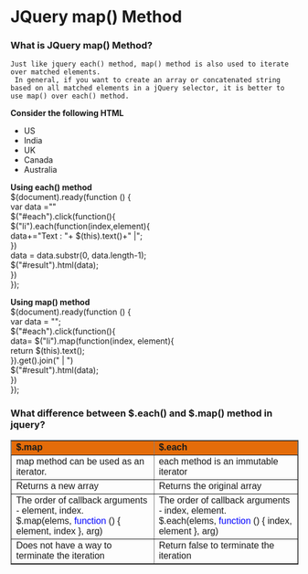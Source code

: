 # JQuery map() Method 
### What is JQuery map() Method?
`Just like jquery each() method, map() method is also used to iterate over matched elements. `</br>
`
In general, if you want to create an array or concatenated string based on all matched elements in a jQuery selector, it is better to use map() over each() method.`</br>

**Consider the following HTML**
<ul>
    <li>US</li>
    <li>India</li>
    <li>UK</li>
    <li>Canada</li>
    <li>Australia</li>
</ul>

**Using each() method**</br>
$(document).ready(function () {</br>
var data =""</br>
     $("#each").click(function(){</br>
                $("li").each(function(index,element){</br>
                    data+="Text : "+ $(this).text()+" |";</br>
                })</br>
                data = data.substr(0, data.length-1);</br>
                $("#result").html(data);</br>
            })</br>
});</br>

**Using map() method**</br>
$(document).ready(function () {</br>
     var data = "";</br>
            $("#each").click(function(){</br>
               data= $("li").map(function(index, element){</br>
                    return $(this).text();</br>
                }).get().join(" | ")</br>
                 $("#result").html(data);</br>
            })</br>
});</br>

### What difference between $.each() and $.map() method in jquery?
<table border="1" style="border-collapse: collapse;">
<tbody>
<tr>
<td style="background-color: #e46c0a;"><span style="font-family: Arial, Helvetica, sans-serif;"><b>$.map
</b></span></td>
<td style="background-color: #e46c0a;"><span style="font-family: Arial, Helvetica, sans-serif;"><b>$.each
</b></span></td>
</tr>
<tr>
<td><span style="font-family: Arial, Helvetica, sans-serif;">map method can be used as an iterator.
</span></td>
<td><span style="font-family: Arial, Helvetica, sans-serif;">each method is an immutable iterator
</span></td>
</tr>
<tr>
<td><span style="font-family: Arial, Helvetica, sans-serif;">Returns a new array
</span></td>
<td><span style="font-family: Arial, Helvetica, sans-serif;">Returns the original array
</span></td>
</tr>
<tr>
<td><span style="font-family: Arial, Helvetica, sans-serif;">The order of callback arguments - element, index.</span><br>
<span style="font-family: Arial, Helvetica, sans-serif;">$.map(elems, <span style="color: blue;">function </span>() { element, index }, arg)
</span></td>
<td><span style="font-family: Arial, Helvetica, sans-serif;">The order of callback arguments - index, element.</span><br>
<span style="font-family: Arial, Helvetica, sans-serif;">$.each(elems, <span style="color: blue;">function </span>() { index, element }, arg)
</span></td>
</tr>
<tr>
<td><span style="font-family: Arial, Helvetica, sans-serif;">Does not have a way to terminate the iteration
</span></td>
<td><span style="font-family: Arial, Helvetica, sans-serif;">Return false to terminate the iteration
</span></td>
</tr>
</tbody></table>
